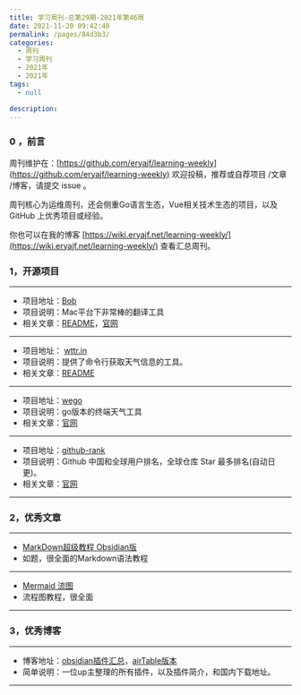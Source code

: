 ```yaml
---
title: 学习周刊-总第29期-2021年第46周
date: 2021-11-20 09:42:48
permalink: /pages/84d3b3/
categories:
  - 周刊
  - 学习周刊
  - 2021年
  - 2021年
tags:
  - null

description:
---
```


### 0 ，前言

周刊维护在：[https://github.com/eryajf/learning-weekly](https://github.com/eryajf/learning-weekly)  欢迎投稿，推荐或自荐项目 /文章 /博客，请提交 issue 。

周刊核心为运维周刊，还会侧重Go语言生态，Vue相关技术生态的项目，以及 GitHub 上优秀项目或经验。

你也可以在我的博客 [https://wiki.eryajf.net/learning-weekly/](https://wiki.eryajf.net/learning-weekly/) 查看汇总周刊。

### **1，开源项目**

---

- 项目地址：[Bob](https://github.com/ripperhe/Bob)
- 项目说明：Mac平台下非常棒的翻译工具
- 相关文章：[README](https://github.com/ripperhe/Bob/blob/master/README.md)，[官网](https://ripperhe.gitee.io/bob/)

---

- 项目地址： [wttr.in](https://github.com/chubin/wttr.in)
- 项目说明：提供了命令行获取天气信息的工具。
- 相关文章：[README](https://github.com/chubin/wttr.in/blob/master/README.md)

---

- 项目地址：[wego](https://github.com/schachmat/wego)
- 项目说明：go版本的终端天气工具
- 相关文章：[官网](https://logseq.com/)

---

- 项目地址：[github-rank](https://github.com/jaywcjlove/github-rank)
- 项目说明：Github 中国和全球用户排名，全球仓库 Star 最多排名(自动日更)。
- 相关文章：[官网](https://wangchujiang.com/github-rank/)

---



###  2，优秀文章

---

-  [MarkDown超级教程 Obsidian版](https://publish.obsidian.md/csj-obsidian/0+-+Obsidian/Markdown/MarkDown%E8%B6%85%E7%BA%A7%E6%95%99%E7%A8%8B+Obsidian%E7%89%88)
- 如题，很全面的Markdown语法教程

----

-  [Mermaid 流图](https://publish.obsidian.md/csj-obsidian/0+-+Obsidian/Mermaid/Mermaid+%E6%B5%81%E5%9B%BE)
- 流程图教程，很全面

---

### **3，优秀博客**

---

- 博客地址：[obsidian插件汇总](https://ob.pory.app/)，[airTable版本](https://airtable.com/shrdmp10Lxmf5Wmgl/tblJqnWpcKURTjysX)
- 简单说明：一位up主整理的所有插件，以及插件简介，和国内下载地址。

---